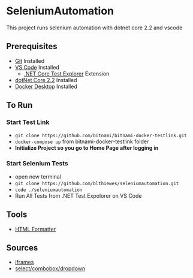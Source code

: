 # SeleniumAutomation
This project runs selenium automation with dotnet core 2.2 and vscode

## Prerequisites
* [Git](https://git-scm.com/downloads) Installed
* [VS Code](https://code.visualstudio.com/Download) Installed
  * [.NET Core Test Explorer](https://marketplace.visualstudio.com/items?itemName=formulahendry.dotnet-test-explorer) Extension
* [dotNet Core 2.2](https://dotnet.microsoft.com/download) Installed
* [Docker Desktop](https://www.docker.com/products/docker-desktop) Installed

## To Run
### Start Test Link
* `git clone https://github.com/bitnami/bitnami-docker-testlink.git`
* `docker-compose up` from bitnami-docker-testlink folder
* **Initialize Project so you go to Home Page after logging in**
### Start Selenium Tests
* open new terminal
* `git clone https://github.com/blthiewes/seleniumautomation.git`
* `code ./seleniumautomation`
* Run All Tests from .NET Test Expolorer on VS Code

## Tools
* [HTML Formatter](https://www.bing.com/search?q=html+formatter&PC=U316&FORM=CHROMN)

## Sources
* [iframes](https://www.seleniumeasy.com/selenium-tutorials/how-to-work-with-iframes-in-selenium-webdriver)
* [select/combobox/dropdown](https://www.guru99.com/select-option-dropdown-selenium-webdriver.html)
